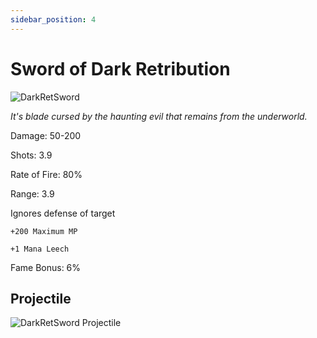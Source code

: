 ```yaml
--- 
sidebar_position: 4
---
```


# Sword of Dark Retribution

![DarkRetSword](https://vwiki.valorserver.com/api/item/picture/sword%20of%20dark%20retribution)

<i>It's blade cursed by the haunting evil that remains from the underworld.</i>

Damage: 50-200

Shots: 3.9

Rate of Fire: 80%

Range: 3.9

Ignores defense of target

    +200 Maximum MP
    
    +1 Mana Leech

Fame Bonus: 6%

## Projectile

![DarkRetSword Projectile](https://cdn.discordapp.com/attachments/948363241631916122/950408053323337728/DarkRetribution.gif)
